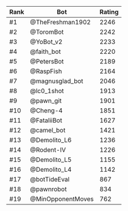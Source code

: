 Rank|Bot|Rating
---|---|---
#1|@TheFreshman1902|2246
#2|@ToromBot|2242
#3|@YoBot_v2|2233
#4|@faith_bot|2220
#5|@PetersBot|2189
#6|@RaspFish|2164
#7|@magnusglad_bot|2046
#8|@lc0_1shot|1913
#9|@pawn_git|1901
#10|@Cheng-4|1851
#11|@FataliiBot|1627
#12|@camel_bot|1421
#13|@Demolito_L6|1236
#14|@Rodent-IV|1226
#15|@Demolito_L5|1155
#16|@Demolito_L4|1142
#17|@botTideEval|867
#18|@pawnrobot|834
#19|@MinOpponentMoves|762

